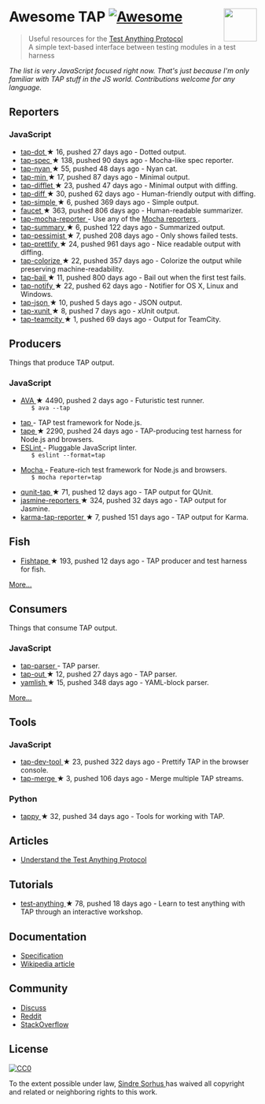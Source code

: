 <h1>
 Awesome TAP
 <a href="https://github.com/sindresorhus/awesome">
  <img alt="Awesome" src="https://cdn.rawgit.com/sindresorhus/awesome/d7305f38d29fed78fa85652e3a63e154dd8e8829/media/badge.svg"/>
 </a>
 <a href="https://testanything.org">
  <img align="right" src="https://testanything.org/images/tap.png" width="67"/>
 </a>
</h1>
<blockquote>
 <p>
  Useful resources for the
  <a href="https://testanything.org">
   Test Anything Protocol
  </a>
  <br/>
  A simple text-based interface between testing modules in a test harness
 </p>
</blockquote>
<p>
 <em>
  The list is very JavaScript focused right now. That's just because I'm only familiar with TAP stuff in the JS world. Contributions welcome for any language.
 </em>
</p>
<h2>
 Reporters
</h2>
<h3>
 JavaScript
</h3>
<ul>
 <li>
  <a href="https://github.com/scottcorgan/tap-dot">
   tap-dot
  </a>
  <span>
   &#9733 16, pushed 27 days ago
  </span>
  - Dotted output.
 </li>
 <li>
  <a href="https://github.com/scottcorgan/tap-spec">
   tap-spec
  </a>
  <span>
   &#9733 138, pushed 90 days ago
  </span>
  - Mocha-like spec reporter.
 </li>
 <li>
  <a href="https://github.com/calvinmetcalf/tap-nyan">
   tap-nyan
  </a>
  <span>
   &#9733 55, pushed 48 days ago
  </span>
  - Nyan cat.
 </li>
 <li>
  <a href="https://github.com/gummesson/tap-min">
   tap-min
  </a>
  <span>
   &#9733 17, pushed 87 days ago
  </span>
  - Minimal output.
 </li>
 <li>
  <a href="https://github.com/namuol/tap-difflet">
   tap-difflet
  </a>
  <span>
   &#9733 23, pushed 47 days ago
  </span>
  - Minimal output with diffing.
 </li>
 <li>
  <a href="https://github.com/axross/tap-diff">
   tap-diff
  </a>
  <span>
   &#9733 30, pushed 62 days ago
  </span>
  - Human-friendly output with diffing.
 </li>
 <li>
  <a href="https://github.com/joeybaker/tap-simple">
   tap-simple
  </a>
  <span>
   &#9733 6, pushed 369 days ago
  </span>
  - Simple output.
 </li>
 <li>
  <a href="https://github.com/substack/faucet">
   faucet
  </a>
  <span>
   &#9733 363, pushed 806 days ago
  </span>
  - Human-readable summarizer.
 </li>
 <li>
  <a href="https://github.com/isaacs/tap-mocha-reporter">
   tap-mocha-reporter
  </a>
  - Use any of the
  <a href="https://github.com/isaacs/tap-mocha-reporter/tree/master/lib/reporters">
   Mocha reporters
  </a>
  .
 </li>
 <li>
  <a href="https://github.com/zoubin/tap-summary">
   tap-summary
  </a>
  <span>
   &#9733 6, pushed 122 days ago
  </span>
  - Summarized output.
 </li>
 <li>
  <a href="https://github.com/clux/tap-pessimist">
   tap-pessimist
  </a>
  <span>
   &#9733 7, pushed 208 days ago
  </span>
  - Only shows failed tests.
 </li>
 <li>
  <a href="https://github.com/toolness/tap-prettify">
   tap-prettify
  </a>
  <span>
   &#9733 24, pushed 961 days ago
  </span>
  - Nice readable output with diffing.
 </li>
 <li>
  <a href="https://github.com/substack/tap-colorize">
   tap-colorize
  </a>
  <span>
   &#9733 22, pushed 357 days ago
  </span>
  - Colorize the output while preserving machine-readability.
 </li>
 <li>
  <a href="https://github.com/juliangruber/tap-bail">
   tap-bail
  </a>
  <span>
   &#9733 11, pushed 800 days ago
  </span>
  - Bail out when the first test fails.
 </li>
 <li>
  <a href="https://github.com/axross/tap-notify">
   tap-notify
  </a>
  <span>
   &#9733 22, pushed 62 days ago
  </span>
  - Notifier for OS X, Linux and Windows.
 </li>
 <li>
  <a href="https://github.com/gummesson/tap-json">
   tap-json
  </a>
  <span>
   &#9733 10, pushed 5 days ago
  </span>
  - JSON output.
 </li>
 <li>
  <a href="https://github.com/aghassemi/tap-xunit">
   tap-xunit
  </a>
  <span>
   &#9733 8, pushed 7 days ago
  </span>
  - xUnit output.
 </li>
 <li>
  <a href="https://github.com/smockle/tap-teamcity">
   tap-teamcity
  </a>
  <span>
   &#9733 1, pushed 69 days ago
  </span>
  - Output for TeamCity.
 </li>
</ul>
<h2>
 Producers
</h2>
<p>
 Things that produce TAP output.
</p>
<h3>
 JavaScript
</h3>
<ul>
 <li>
  <a href="https://github.com/sindresorhus/ava">
   AVA
  </a>
  <span>
   &#9733 4490, pushed 2 days ago
  </span>
  - Futuristic test runner.
  <code>
   $ ava --tap
  </code>
 </li>
 <li>
  <a href="https://github.com/isaacs/node-tap">
   tap
  </a>
  - TAP test framework for Node.js.
 </li>
 <li>
  <a href="https://github.com/substack/tape">
   tape
  </a>
  <span>
   &#9733 2290, pushed 24 days ago
  </span>
  - TAP-producing test harness for Node.js and browsers.
 </li>
 <li>
  <a href="http://eslint.org/docs/user-guide/formatters/#tap">
   ESLint
  </a>
  - Pluggable JavaScript linter.
  <code>
   $ eslint --format=tap
  </code>
 </li>
 <li>
  <a href="https://mochajs.org">
   Mocha
  </a>
  - Feature-rich test framework for Node.js and browsers.
  <code>
   $ mocha reporter=tap
  </code>
 </li>
 <li>
  <a href="https://github.com/twada/qunit-tap">
   qunit-tap
  </a>
  <span>
   &#9733 71, pushed 12 days ago
  </span>
  - TAP output for QUnit.
 </li>
 <li>
  <a href="https://github.com/larrymyers/jasmine-reporters">
   jasmine-reporters
  </a>
  <span>
   &#9733 324, pushed 32 days ago
  </span>
  - TAP output for Jasmine.
 </li>
 <li>
  <a href="https://github.com/fumiakiy/karma-tap-reporter">
   karma-tap-reporter
  </a>
  <span>
   &#9733 7, pushed 151 days ago
  </span>
  - TAP output for Karma.
 </li>
</ul>
<h2>
 Fish
</h2>
<ul>
 <li>
  <a href="https://github.com/fisherman/fishtape">
   Fishtape
  </a>
  <span>
   &#9733 193, pushed 12 days ago
  </span>
  - TAP producer and test harness for fish.
 </li>
</ul>
<p>
 <a href="https://testanything.org/producers.html">
  More...
 </a>
</p>
<h2>
 Consumers
</h2>
<p>
 Things that consume TAP output.
</p>
<h3>
 JavaScript
</h3>
<ul>
 <li>
  <a href="https://github.com/substack/tap-parser">
   tap-parser
  </a>
  - TAP parser.
 </li>
 <li>
  <a href="https://github.com/scottcorgan/tap-out">
   tap-out
  </a>
  <span>
   &#9733 12, pushed 27 days ago
  </span>
  - TAP parser.
 </li>
 <li>
  <a href="https://github.com/isaacs/yamlish">
   yamlish
  </a>
  <span>
   &#9733 15, pushed 348 days ago
  </span>
  - YAML-block parser.
 </li>
</ul>
<p>
 <a href="https://testanything.org/consumers.html">
  More...
 </a>
</p>
<h2>
 Tools
</h2>
<h3>
 JavaScript
</h3>
<ul>
 <li>
  <a href="https://github.com/Jam3/tap-dev-tool">
   tap-dev-tool
  </a>
  <span>
   &#9733 23, pushed 322 days ago
  </span>
  - Prettify TAP in the browser console.
 </li>
 <li>
  <a href="https://github.com/anko/tap-merge">
   tap-merge
  </a>
  <span>
   &#9733 3, pushed 106 days ago
  </span>
  - Merge multiple TAP streams.
 </li>
</ul>
<h3>
 Python
</h3>
<ul>
 <li>
  <a href="https://github.com/mblayman/tappy">
   tappy
  </a>
  <span>
   &#9733 32, pushed 34 days ago
  </span>
  - Tools for working with TAP.
 </li>
</ul>
<h2>
 Articles
</h2>
<ul>
 <li>
  <a href="http://www.effectiveperlprogramming.com/2011/05/understand-the-test-anything-protocol/">
   Understand the Test Anything Protocol
  </a>
 </li>
</ul>
<h2>
 Tutorials
</h2>
<ul>
 <li>
  <a href="https://github.com/finnp/test-anything">
   test-anything
  </a>
  <span>
   &#9733 78, pushed 18 days ago
  </span>
  - Learn to test anything with TAP through an interactive workshop.
 </li>
</ul>
<h2>
 Documentation
</h2>
<ul>
 <li>
  <a href="https://testanything.org/tap-version-13-specification.html">
   Specification
  </a>
 </li>
 <li>
  <a href="https://en.wikipedia.org/wiki/Test_Anything_Protocol">
   Wikipedia article
  </a>
 </li>
</ul>
<h2>
 Community
</h2>
<ul>
 <li>
  <a href="https://github.com/TestAnything/Specification/issues">
   Discuss
  </a>
 </li>
 <li>
  <a href="https://www.reddit.com/r/testanythingprotocol">
   Reddit
  </a>
 </li>
 <li>
  <a href="http://stackoverflow.com/questions/tagged/tap">
   StackOverflow
  </a>
 </li>
</ul>
<h2>
 License
</h2>
<p>
 <a href="https://creativecommons.org/publicdomain/zero/1.0/">
  <img alt="CC0" src="http://mirrors.creativecommons.org/presskit/buttons/88x31/svg/cc-zero.svg"/>
 </a>
</p>
<p>
 To the extent possible under law,
 <a href="http://sindresorhus.com">
  Sindre Sorhus
 </a>
 has waived all copyright and related or neighboring rights to this work.
</p>
